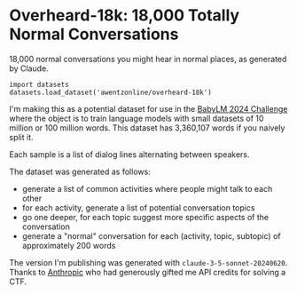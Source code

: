Overheard-18k: 18,000 Totally Normal Conversations
==================================================
18,000 normal conversations you might hear in normal places, as generated by Claude.

```
import datasets
datasets.load_dataset('awentzonline/overheard-18k')
```

I'm making this as a potential dataset for use in the [BabyLM 2024 Challenge](https://babylm.github.io/)
where the object is to train language models with small datasets of 10 million or 100 million words.
This dataset has 3,360,107 words if you naively split it.

Each sample is a list of dialog lines alternating between speakers.

The dataset was generated as follows:
 * generate a list of common activities where people might talk to each other
 * for each activity, generate a list of potential conversation topics
 * go one deeper, for each topic suggest more specific aspects of the conversation
 * generate a "normal" conversation for each (activity, topic, subtopic) of approximately 200 words

The version I'm publishing was generated with `claude-3-5-sonnet-20240620`.
Thanks to [Anthropic](https://www.anthropic.com/) who had generously gifted me API credits for solving a CTF.
